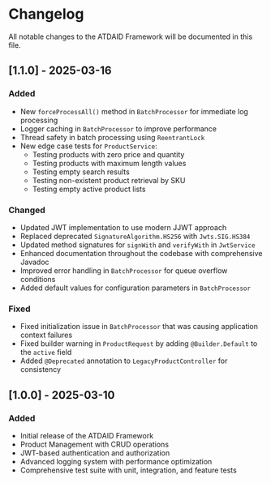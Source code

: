 # Changelog

All notable changes to the ATDAID Framework will be documented in this file.

## [1.1.0] - 2025-03-16

### Added
- New `forceProcessAll()` method in `BatchProcessor` for immediate log processing
- Logger caching in `BatchProcessor` to improve performance
- Thread safety in batch processing using `ReentrantLock`
- New edge case tests for `ProductService`:
  - Testing products with zero price and quantity
  - Testing products with maximum length values
  - Testing empty search results
  - Testing non-existent product retrieval by SKU
  - Testing empty active product lists

### Changed
- Updated JWT implementation to use modern JJWT approach
- Replaced deprecated `SignatureAlgorithm.HS256` with `Jwts.SIG.HS384`
- Updated method signatures for `signWith` and `verifyWith` in `JwtService`
- Enhanced documentation throughout the codebase with comprehensive Javadoc
- Improved error handling in `BatchProcessor` for queue overflow conditions
- Added default values for configuration parameters in `BatchProcessor`

### Fixed
- Fixed initialization issue in `BatchProcessor` that was causing application context failures
- Fixed builder warning in `ProductRequest` by adding `@Builder.Default` to the `active` field
- Added `@Deprecated` annotation to `LegacyProductController` for consistency

## [1.0.0] - 2025-03-10

### Added
- Initial release of the ATDAID Framework
- Product Management with CRUD operations
- JWT-based authentication and authorization
- Advanced logging system with performance optimization
- Comprehensive test suite with unit, integration, and feature tests 